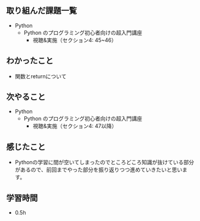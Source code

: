 ## 取り組んだ課題一覧
- Python
  - Python のプログラミング初心者向けの超入門講座
    - 視聴&実施（セクション4: 45~46）
## わかったこと
- 関数とreturnについて
## 次やること
- Python
  - Python のプログラミング初心者向けの超入門講座
    - 視聴&実施（セクション4: 47以降）
## 感じたこと
- Pythonの学習に間が空いてしまったのでところどころ知識が抜けている部分があるので、前回までやった部分を振り返りつつ進めていきたいと思います。
## 学習時間
- 0.5h